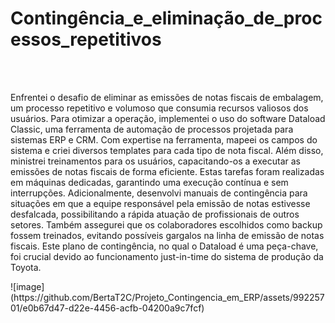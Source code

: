 <!DOCTYPE html>
<html>
<head>
<body> 
  <h1>Contingência_e_eliminação_de_processos_repetitivos</h1>
<br><br>
<div style='text-align:right'> 
    </div>
<p>Enfrentei o desafio de eliminar as emissões de notas fiscais de embalagem, um processo repetitivo e volumoso que consumia recursos valiosos dos usuários. Para otimizar a  operação, implementei o uso do software Dataload Classic, uma 
ferramenta de automação de processos projetada para sistemas ERP e CRM. Com expertise na ferramenta, mapeei os campos do sistema e criei diversos templates para cada tipo de nota fiscal. Além disso, ministrei treinamentos para os usuários, capacitando-os a executar as emissões de notas fiscais de forma eficiente. Estas tarefas foram realizadas em máquinas dedicadas, garantindo uma execução contínua e sem interrupções.
Adicionalmente, desenvolvi manuais de contingência para situações em que a equipe responsável pela emissão de notas estivesse desfalcada, possibilitando a rápida atuação de profissionais de outros setores. Também assegurei que os 
colaboradores escolhidos como backup fossem treinados, evitando possíveis gargalos na linha de emissão de notas fiscais. Este plano de contingência, no qual o Dataload é uma peça-chave, foi crucial devido ao funcionamento just-in-time do sistema de produção da Toyota.</p>
![image](https://github.com/BertaT2C/Projeto_Contingencia_em_ERP/assets/99225701/e0b67d47-d22e-4456-acfb-04200a9c7fcf)

  </body>
  </html>
